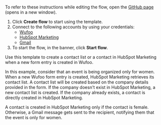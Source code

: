 To refer to these instructions while editing the flow, open the [GitHub page](https://github.com/ot4i/app-connect-templates/tree/main/resources/markdown/Create%20a%20contact%20list%20or%20a%20contact%20in%20HubSpot%20Marketing%20when%20a%20new%20form%20entry%20is%20created%20in%20Wufoo_instructions.md) (opens in a new window).

1. Click **Create flow** to start using the template.
2. Connect to the following accounts by using your credentials:
   - [Wufoo](https://www.ibm.com/docs/en/app-connect/containers_cd?topic=apps-wufoo)
   - [HubSpot Marketing](https://www.ibm.com/docs/en/app-connect/containers_cd?topic=apps-hubspot-marketing)
   - [Gmail](https://www.ibm.com/docs/en/app-connect/containers_cd?topic=apps-gmail) 
3. To start the flow, in the banner, click **Start flow**.


Use this template to create a contact list or a contact in HubSpot Marketing when a new form entry is created in Wufoo. 

In this example, consider that an event is being organized only for women. When a new Wufoo form entry is created, HubSpot Marketing retrieves its contact list. A contact list will be created based on the company details provided in the form. If the company doesn't exist in HubSpot Marketing, a new contact list is created. If the company already exists, a contact is directly created in HubSpot Marketing. 

A contact is created in HubSpot Marketing only if the contact is female. Otherwise, a Gmail message gets sent to the recipient, notifying them that the event is only for women.
